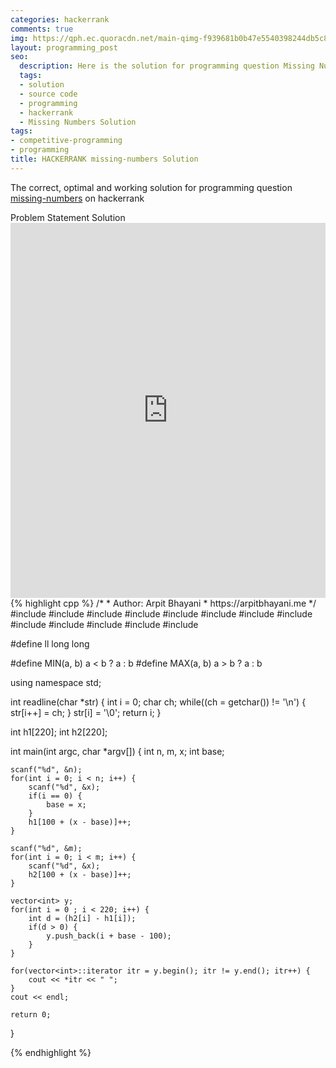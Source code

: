 ```yaml
---
categories: hackerrank
comments: true
img: https://qph.ec.quoracdn.net/main-qimg-f939681b0b47e5540398244db5c8966f?convert_to_webp=true
layout: programming_post
seo:
  description: Here is the solution for programming question Missing Numbers on hackerrank
  tags:
  - solution
  - source code
  - programming
  - hackerrank
  - Missing Numbers Solution
tags:
- competitive-programming
- programming
title: HACKERRANK missing-numbers Solution
---
```

The correct, optimal and working solution for programming question [missing-numbers](https://www.hackerrank.com/challenges/missing-numbers) on hackerrank

<div class="ui secondary pointing large menu">
  <a class="grey item" data-tab="problem-statement">
    Problem Statement
  </a>
  <a class="active item grey" data-tab="solution">
    Solution
  </a>
</div>
<div class="ui bottom attached tab" data-tab="problem-statement">
    <iframe src="https://www.hackerrank.com/challenges/missing-numbers" width="100%" height="600px" style="overflow: scroll; border: none;"></iframe>
</div>
<div class="ui bottom attached active tab" data-tab="solution">
{% highlight cpp %}
/*
 *  Author: Arpit Bhayani
 *  https://arpitbhayani.me
 */
#include <cmath>
#include <cstdio>
#include <cstdlib>
#include <climits>
#include <deque>
#include <iostream>
#include <list>
#include <limits>
#include <map>
#include <queue>
#include <set>
#include <stack>
#include <vector>

#define ll long long

#define MIN(a, b) a < b ? a : b
#define MAX(a, b) a > b ? a : b

using namespace std;

int readline(char *str) {
    int i = 0;
    char ch;
    while((ch = getchar()) != '\n') {
        str[i++] = ch;
    }
    str[i] = '\0';
    return i;
}

int h1[220];
int h2[220];

int main(int argc, char *argv[]) {
    int n, m, x;
    int base;

    scanf("%d", &n);
    for(int i = 0; i < n; i++) {
        scanf("%d", &x);
        if(i == 0) {
            base = x;
        }
        h1[100 + (x - base)]++;
    }

    scanf("%d", &m);
    for(int i = 0; i < m; i++) {
        scanf("%d", &x);
        h2[100 + (x - base)]++;
    }

    vector<int> y;
    for(int i = 0 ; i < 220; i++) {
        int d = (h2[i] - h1[i]);
        if(d > 0) {
            y.push_back(i + base - 100);
        }
    }

    for(vector<int>::iterator itr = y.begin(); itr != y.end(); itr++) {
        cout << *itr << " ";
    }
    cout << endl;

    return 0;
}

{% endhighlight %}
</div>
